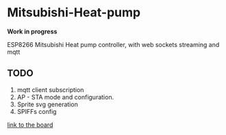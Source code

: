 # Mitsubishi-Heat-pump
**Work in progress**

ESP8266 Mitsubishi Heat pump controller, with web sockets streaming and mqtt

## TODO
1. mqtt client subscription
2. AP - STA mode and configuration. 
3. Sprite svg generation
4. SPIFFs config


[link to the board](https://easyeda.com/mgazza/ESP8266_01_Mitzi_AC-bdc39d22b114431ea51ac12b8f357811)
